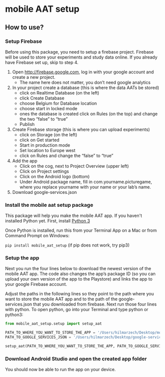 mobile AAT setup
================

<!-- WARNING: THIS FILE WAS AUTOGENERATED! DO NOT EDIT! -->

## How to use?

### Setup Firebase

Before using this package, you need to setup a firebase project. Firebase will be used to store your experiments and study data online. If you
already have Firebase set up, skip to step 4.

1)  Open http://firebase.google.com, log in with your google account and
    create a new project.
    - The name here does not matter, you don’t need google analytics
2)  In your project create a database (this is where the data AATs be
    stored)
    - click on Realtime Database (on the left)
    - click Create Database
    - choose Belgium for Database location
    - choose start in locked mode
    - ones the database is created click on Rules (on the top) and
      change the two “false” to “true”
    - Publish
3)  Create Firebase storage (this is where you can upload experiments)
    - click on Storage (on the left)
    - click on Get started
    - Start in production mode
    - Set location to Europe west
    - click on Rules and change the “false” to “true”
4)  Add the app
    - Click on the cog, next to Project Overview (upper left)
    - Click on Project settings
    - Click on the Android logo (bottom)
    - Under Android package name, fill in com.yourname.picturegame,
      where you replace yourname with your name or your lab’s name.
5)  Download google-services.json

### Install the mobile aat setup package

This package will help you make the mobile AAT app. If you haven't installed Python yet. First, install [Python 3](https://www.python.org/downloads/)

Once Python is installed, run this from your Terminal App on a Mac or from Command Prompt on Windows:

`pip install mobile_aat_setup` (if pip does not work, try pip3)

### Setup the app

Next you run the four lines below to download the newest version of the mobile AAT app. The code also changes the app’s
package ID (so you can upload your own version of the app to the
Playstore) and links the app to your google Firebase account.

Adjust the paths in the following lines so they point to the path where you want to store the mobile AAT app and to the path of the google-services.json that you downloaded from firebase. Next run those four lines with python. To open python, go into your Terminal and type python or python3:

``` python
from mobile_aat_setup.setup import setup_aat

PATH_TO_WHERE_YOU_WANT_TO_STORE_THE_APP = '/Users/hilmarzech/Desktop/mobileaat'
PATH_TO_GOOGLE_SERVICES_JSON = '/Users/hilmarzech/Desktop/google-services.json'

setup_aat(PATH_TO_WHERE_YOU_WANT_TO_STORE_THE_APP, PATH_TO_GOOGLE_SERVICES_JSON)
```

### Download Android Studio and open the created app folder

You should now be able to run the app on your device.
